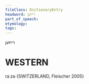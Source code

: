 ```yaml
---
fileClass: DictionaryEntry
headword: רײַזען
part_of_speech: 
etymology: 
tags: 
---
```

רײַזען

WESTERN
========

raːzə {SWITZERLAND, Fleischer 2005}